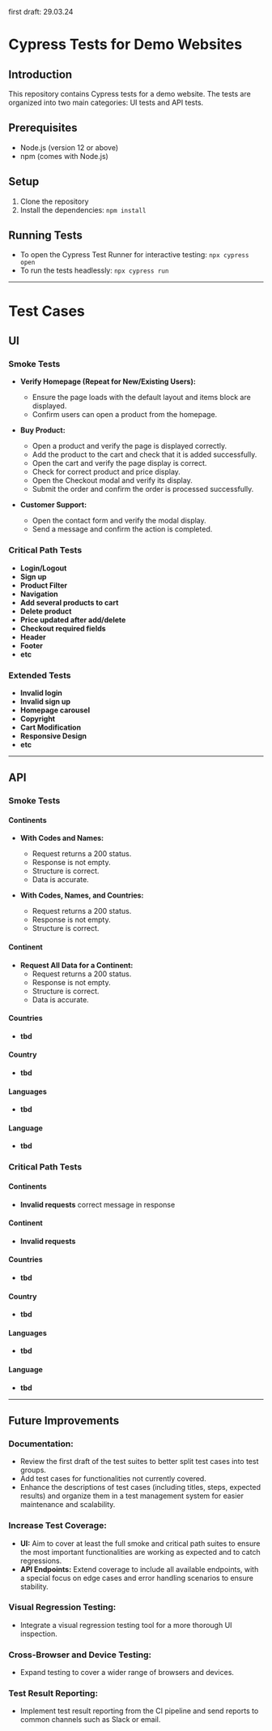 first draft: 29.03.24

# Cypress Tests for Demo Websites

## Introduction

This repository contains Cypress tests for a demo website. The tests are organized into two main categories: UI tests and API tests.

## Prerequisites

-   Node.js (version 12 or above)
-   npm (comes with Node.js)

## Setup

1. Clone the repository
2. Install the dependencies:
   `npm install`

## Running Tests

-   To open the Cypress Test Runner for interactive testing:
    `npx cypress open`
-   To run the tests headlessly:
    `npx cypress run`

---

# Test Cases

## UI

### Smoke Tests

-   **Verify Homepage (Repeat for New/Existing Users):**

    -   Ensure the page loads with the default layout and items block are displayed.
    -   Confirm users can open a product from the homepage.

-   **Buy Product:**

    -   Open a product and verify the page is displayed correctly.
    -   Add the product to the cart and check that it is added successfully.
    -   Open the cart and verify the page display is correct.
    -   Check for correct product and price display.
    -   Open the Checkout modal and verify its display.
    -   Submit the order and confirm the order is processed successfully.

-   **Customer Support:**
    -   Open the contact form and verify the modal display.
    -   Send a message and confirm the action is completed.

### Critical Path Tests

-   **Login/Logout**
-   **Sign up**
-   **Product Filter**
-   **Navigation**
-   **Add several products to cart**
-   **Delete product**
-   **Price updated after add/delete**
-   **Checkout required fields**
-   **Header**
-   **Footer**
-   **etc**

### Extended Tests

-   **Invalid login**
-   **Invalid sign up**
-   **Homepage carousel**
-   **Copyright**
-   **Cart Modification**
-   **Responsive Design**
-   **etc**

---

## API

### Smoke Tests

#### Continents

-   **With Codes and Names:**

    -   Request returns a 200 status.
    -   Response is not empty.
    -   Structure is correct.
    -   Data is accurate.

-   **With Codes, Names, and Countries:**
    -   Request returns a 200 status.
    -   Response is not empty.
    -   Structure is correct.

#### Continent

-   **Request All Data for a Continent:**
    -   Request returns a 200 status.
    -   Response is not empty.
    -   Structure is correct.
    -   Data is accurate.

#### Countries

-   **tbd**

#### Country

-   **tbd**

#### Languages

-   **tbd**

#### Language

-   **tbd**

### Critical Path Tests

#### Continents

-   **Invalid requests**
    correct message in response

#### Continent

-   **Invalid requests**

#### Countries

-   **tbd**

#### Country

-   **tbd**

#### Languages

-   **tbd**

#### Language

-   **tbd**

---

## Future Improvements

### Documentation:

-   Review the first draft of the test suites to better split test cases into test groups.
-   Add test cases for functionalities not currently covered.
-   Enhance the descriptions of test cases (including titles, steps, expected results) and organize them in a test management system for easier maintenance and scalability.

### Increase Test Coverage:

-   **UI:**
    Aim to cover at least the full smoke and critical path suites to ensure the most important functionalities are working as expected and to catch regressions.
-   **API Endpoints:**
    Extend coverage to include all available endpoints, with a special focus on edge cases and error handling scenarios to ensure stability.

### Visual Regression Testing:

-   Integrate a visual regression testing tool for a more thorough UI inspection.

### Cross-Browser and Device Testing:

-   Expand testing to cover a wider range of browsers and devices.

### Test Result Reporting:

-   Implement test result reporting from the CI pipeline and send reports to common channels such as Slack or email.
